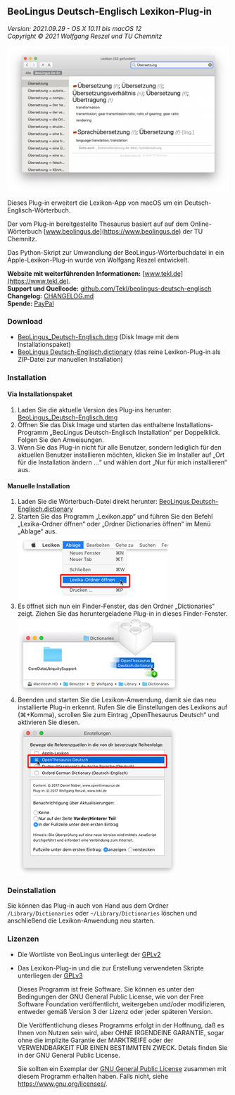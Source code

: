 BeoLingus Deutsch-Englisch Lexikon-Plug-in
------------------------------------------

_Version: 2021.09.29 - OS X 10.11 bis macOS 12_  
_Copyright © 2021 Wolfgang Reszel und TU Chemnitz_

![Screenshot](images/screenshots/BeoLingus_Screen_1.png)

Dieses Plug-in erweitert die Lexikon-App von macOS um ein  Deutsch-Englisch-Wörterbuch.

Der vom Plug-in bereitgestellte Thesaurus basiert auf auf dem Online-Wörterbuch [www.beolingus.de](https://www.beolingus.de) der TU Chemnitz.

Das Python-Skript zur Umwandlung der BeoLingus-Wörterbuchdatei in ein Apple-Lexikon-Plug-in wurde von Wolfgang Reszel entwickelt.

**Website mit weiterführenden Informationen:** [www.tekl.de](https://www.tekl.de).  
**Support und Quellcode:** [github.com/Tekl/beolingus-deutsch-englisch](https://github.com/Tekl/beolingus-deutsch-englisch)  
**Changelog:** [CHANGELOG.md](https://github.com/Tekl/beolingus-deutsch-englisch/blob/master/CHANGELOG.md)  
**Spende:** [PayPal](https://www.paypal.me/WolfgangReszel)

### Download

- [BeoLingus_Deutsch-Englisch.dmg](https://github.com/Tekl/beolingus-deutsch-englisch/releases/latest/download/BeoLingus_Deutsch-Englisch.dmg) (Disk Image mit dem Installationspaket)
- [BeoLingus Deutsch-Englisch.dictionary](https://github.com/Tekl/beolingus-deutsch-englisch/releases/latest/download/BeoLingus_Deutsch-Englisch_dictionaryfile.zip) (das reine Lexikon-Plug-in als ZIP-Datei zur manuellen Installation)

### Installation

#### Via Installationspaket

1. Laden Sie die aktuelle Version des Plug-ins herunter:  [BeoLingus_Deutsch-Englisch.dmg](https://github.com/Tekl/beolingus-deutsch-englisch/releases/latest/download/BeoLingus_Deutsch-Englisch.dmg)
2. Öffnen Sie das Disk Image und starten das enthaltene Installations-Programm „BeoLingus Deutsch-Englisch Installation“ per Doppelklick. Folgen Sie den Anweisungen.
3. Wenn Sie das Plug-in nicht für alle Benutzer, sondern lediglich für den aktuellen Benutzer installieren möchten, klicken Sie im Installer auf „Ort für die Installation ändern …“ und wählen dort „Nur für mich installieren“ aus.

#### Manuelle Installation

1. Laden Sie die Wörterbuch-Datei direkt herunter:  [BeoLingus Deutsch-Englisch.dictionary](https://github.com/Tekl/beolingus-deutsch-englisch/releases/latest/download/BeoLingus_Deutsch-Englisch_dictionaryfile.zip)
2. Starten Sie das Programm „Lexikon.app“ und führen Sie den Befehl „Lexika-Ordner öffnen“ oder „Ordner Dictionaries öffnen“ im Menü „Ablage“ aus.  
![Schritt 1](images/manual%20installation/dict-inst-1cursor.png)
3. Es öffnet sich nun ein Finder-Fenster, das den Ordner „Dictionaries“ zeigt. Ziehen Sie das heruntergeladene Plug-in in dieses Finder-Fenster.  
![Schritt 2](images/manual%20installation/dict-inst-2cursor.png)
4. Beenden und starten Sie die Lexikon-Anwendung, damit sie das neu installierte Plug-in erkennt. Rufen Sie die Einstellungen des Lexikons auf (⌘+Komma), scrollen Sie zum Eintrag „OpenThesaurus Deutsch“ und aktivieren Sie diesen.  
![Schritt 3](images/manual%20installation/dict-inst-3cursor.png)

### Deinstallation

Sie können das Plug-in auch von Hand aus dem Ordner `/Library/Dictionaries` oder `~/Library/Dictionaries` löschen und anschließend die Lexikon-Anwendung neu starten.

### Lizenzen

- Die Wortliste von BeoLingus unterliegt der [GPLv2](https://www.gnu.org/licenses/old-licenses/gpl-2.0.txt)

- Das Lexikon-Plug-in und die zur Erstellung verwendeten Skripte unterliegen der [GPLv3](https://www.gnu.org/licenses/gpl.html)  
  
  Dieses Programm ist freie Software. Sie können es unter den Bedingungen der GNU General Public License, wie von der Free Software Foundation veröffentlicht, weitergeben und/oder modifizieren, entweder gemäß Version 3 der Lizenz oder jeder späteren Version.  
  
  Die Veröffentlichung dieses Programms erfolgt in der Hoffnung, daß es Ihnen von Nutzen sein wird, aber OHNE IRGENDEINE GARANTIE, sogar ohne die implizite Garantie der MARKTREIFE oder der VERWENDBARKEIT FÜR EINEN BESTIMMTEN ZWECK. Detals finden Sie in der GNU General Public License.  
  
  Sie sollten ein Exemplar der [GNU General Public License](LICENSE) zusammen mit diesem Programm erhalten haben. Falls nicht, siehe https://www.gnu.org/licenses/.

